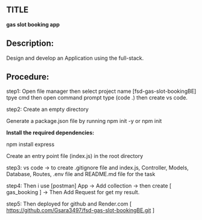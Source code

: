 ## TITLE

**gas slot booking app**

## Description:

Design and develop an Application using the full-stack.

## Procedure:

step1: Open file manager then select project name [fsd-gas-slot-bookingBE] tpye cmd then open command prompt type (code .) then create vs code.

step2: Create an empty directory

Generate a package.json file by running npm init -y or npm init

**Install the required dependencies:**

npm install express

Create an entry point file (index.js) in the root directory

step3: vs code -> to create .gitignore file and index.js, Controller, Models, Database, Routes, .env file and README.md file for the task

step4: Then i use [postman] App -> Add collection -> then create [ gas_booking ] -> Then Add Request for get my result.

step5: Then deployed for github and Render.com [ https://github.com/Gsara3497/fsd-gas-slot-bookingBE.git ]

